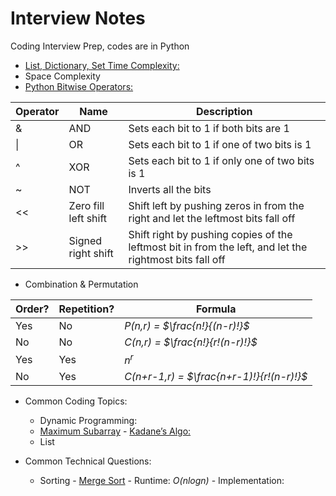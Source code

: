 # Interview Notes
Coding Interview Prep, codes are in Python
- [List, Dictionary, Set Time Complexity:](https://www.geeksforgeeks.org/complexity-cheat-sheet-for-python-operations/)
- Space Complexity
- [Python Bitwise Operators:](https://www.w3schools.com/python/python_operators.asp)

| Operator | Name | Description |
| ----------- | ----------- | ----------- |
| & | AND | Sets each bit to 1 if both bits are 1 |
| \| | OR | Sets each bit to 1 if one of two bits is 1 |
| ^ | XOR | Sets each bit to 1 if only one of two bits is 1 |
| ~ | NOT | Inverts all the bits |
| << | Zero fill left shift | Shift left by pushing zeros in from the right and let the leftmost bits fall off |
| >> | Signed right shift | Shift right by pushing copies of the leftmost bit in from the left, and let the rightmost bits fall off |

- Combination & Permutation

| Order? | Repetition? | Formula |
| ----------- | ----------- | ----------- |
| Yes | No | *P(n,r) = $\frac{n!}{(n-r)!}$* |
| No | No | *C(n,r) = $\frac{n!}{r!(n-r)!}$* |
| Yes | Yes | *$n^r$* |
| No | Yes | *C(n+r-1,r) = $\frac{n+r-1)!}{r!(n-r)!}$* |


- Common Coding Topics:
  - Dynamic Programming:
  - [Maximum Subarray](https://leetcode.com/problems/maximum-subarray/)
        - [Kadane’s Algo:](https://medium.com/@rsinghal757/kadanes-algorithm-dynamic-programming-how-and-why-does-it-work-3fd8849ed73d)
  - List

- Common Technical Questions:
  - Sorting
        - [Merge Sort](https://github.com/sydneyruan/interviews/blob/main/MergeSort.py)
          - Runtime: *O(nlogn)*
          - Implementation:
